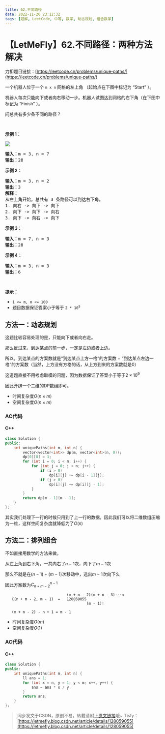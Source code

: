 ```yaml
---
title: 62.不同路径
date: 2022-11-26 23:12:32
tags: [题解, LeetCode, 中等, 数学, 动态规划, 组合数学]
---
```


# 【LetMeFly】62.不同路径：两种方法解决

力扣题目链接：[https://leetcode.cn/problems/unique-paths/](https://leetcode.cn/problems/unique-paths/)

<p>一个机器人位于一个 <code>m x n</code><em> </em>网格的左上角 （起始点在下图中标记为 “Start” ）。</p>

<p>机器人每次只能向下或者向右移动一步。机器人试图达到网格的右下角（在下图中标记为 “Finish” ）。</p>

<p>问总共有多少条不同的路径？</p>

<p> </p>

<p><strong>示例 1：</strong></p>
<img src="https://assets.leetcode.com/uploads/2018/10/22/robot_maze.png" />
<pre>
<strong>输入：</strong>m = 3, n = 7
<strong>输出：</strong>28</pre>

<p><strong>示例 2：</strong></p>

<pre>
<strong>输入：</strong>m = 3, n = 2
<strong>输出：</strong>3
<strong>解释：</strong>
从左上角开始，总共有 3 条路径可以到达右下角。
1. 向右 -> 向下 -> 向下
2. 向下 -> 向下 -> 向右
3. 向下 -> 向右 -> 向下
</pre>

<p><strong>示例 3：</strong></p>

<pre>
<strong>输入：</strong>m = 7, n = 3
<strong>输出：</strong>28
</pre>

<p><strong>示例 4：</strong></p>

<pre>
<strong>输入：</strong>m = 3, n = 3
<strong>输出：</strong>6</pre>

<p> </p>

<p><strong>提示：</strong></p>

<ul>
	<li><code>1 <= m, n <= 100</code></li>
	<li>题目数据保证答案小于等于 <code>2 * 10<sup>9</sup></code></li>
</ul>


    
## 方法一：动态规划

这题比较容易处理的是，只能向下或者向右走。

那么反过来，到达某点的前一步，一定是左边或者上边。

所以，到达某点的方案数就是“到达某点上方一格”的方案数 + “到达某点左边一格”的方案数（当然，上方没有方格的话，从上方到来的方案数就是0）

这道题直接不用考虑取模的问题，因为数据保证了答案小于等于$2\times10^9$

因此开辟一个二维的DP数组即可。

+ 时间复杂度$O(n\times m)$
+ 空间复杂度$O(n\times m)$

### AC代码

#### C++

```cpp
class Solution {
public:
    int uniquePaths(int m, int n) {
        vector<vector<int>> dp(m, vector<int>(n, 0));
        dp[0][0] = 1;
        for (int i = 0; i < m; i++) {
            for (int j = 0; j < n; j++) {
                if (i > 0)
                    dp[i][j] += dp[i - 1][j];
                if (j > 0)
                    dp[i][j] += dp[i][j - 1];
            }
        }
        return dp[m - 1][n - 1];
    }
};
```

其实我们处理下一行的时候只用到了上一行的数据，因此我们可以将二维数组压缩为一维，这样空间复杂度就降低为了$O(n)$

## 方法二：排列组合

不如直接用数学的方法来做。

从左上角到右下角，一共向右了$n - 1$次，向下了$m - 1$次

那么不就是在$(n-1)+(m-1)$次移动中，选出$m-1$次向下么

因此方案数为$C_{n + m - 2}^{n-1}$

```
                            (m + n - 2)(m + n - 3)···n
   C(n + m - 2, m - 1)  =   128059055
                                     (m - 1)!
   
   (m + n - 2) - n + 1 = m - 1
```

+ 时间复杂度$O(m)$
+ 空间复杂度$O(1)$

### AC代码

#### C++

```cpp
class Solution {
public:
    int uniquePaths(int m, int n) {
        ll ans = 1;
        for (int x = n, y = 1; y < m; x++, y++) {
            ans = ans * x / y;
        }
        return ans;
    }
};
```

> 同步发文于CSDN，原创不易，转载请附上[原文链接](https://blog.letmefly.xyz/2022/11/26/LeetCode%200062.%E4%B8%8D%E5%90%8C%E8%B7%AF%E5%BE%84/)哦~
> Tisfy：[https://letmefly.blog.csdn.net/article/details/128059055](https://letmefly.blog.csdn.net/article/details/128059055)
